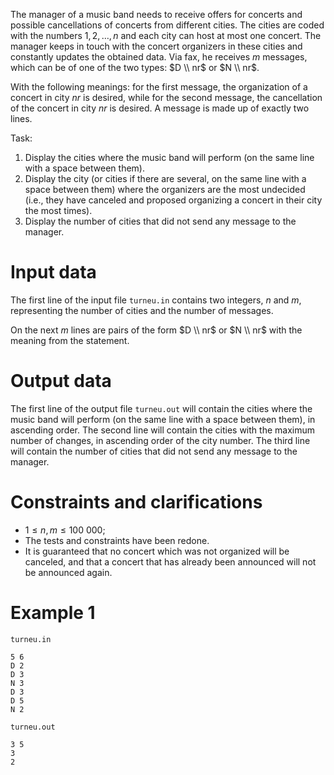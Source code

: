 The manager of a music band needs to receive offers for concerts and possible cancellations of concerts from different cities. The cities are coded with the numbers $1, 2, \dots, n$ and each city can host at most one concert. The manager keeps in touch with the concert organizers in these cities and constantly updates the obtained data. Via fax, he receives $m$ messages, which can be of one of the two types: $D \\ nr$ or $N \\ nr$.

With the following meanings: for the first message, the organization of a concert in city $nr$ is desired, while for the second message, the cancellation of the concert in city $nr$ is desired. A message is made up of exactly two lines.

Task:
1. Display the cities where the music band will perform (on the same line with a space between them).
2. Display the city (or cities if there are several, on the same line with a space between them) where the organizers are the most undecided (i.e., they have canceled and proposed organizing a concert in their city the most times).
3. Display the number of cities that did not send any message to the manager.

# Input data

The first line of the input file `turneu.in` contains two integers, $n$ and $m$, representing the number of cities and the number of messages.

On the next $m$ lines are pairs of the form $D \\ nr$ or $N \\ nr$ with the meaning from the statement.

# Output data

The first line of the output file `turneu.out` will contain the cities where the music band will perform (on the same line with a space between them), in ascending order.
The second line will contain the cities with the maximum number of changes, in ascending order of the city number.
The third line will contain the number of cities that did not send any message to the manager.

# Constraints and clarifications

* $1 \leq n, m \leq 100\ 000$;
* The tests and constraints have been redone.
* It is guaranteed that no concert which was not organized will be canceled, and that a concert that has already been announced will not be announced again.

# Example 1

`turneu.in`
```
5 6
D 2
D 3
N 3
D 3
D 5
N 2
```

`turneu.out`
```
3 5 
3 
2
```